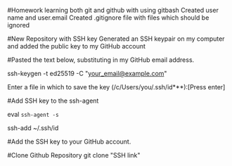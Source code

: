 #Homework learning both git and github with using gitbash
Created user name  and user.email 
Created .gitignore file with files which should be ignored  

#New Repository with SSH key
Generated an SSH keypair on my computer and added the public key to my GitHub account

#Pasted the text below, substituting in my GitHub email address.

ssh-keygen -t ed25519 -C "your_email@example.com"

Enter a file in which to save the key (/c/Users/you/.ssh/id***):[Press enter]

#Add SSH key to the ssh-agent

eval `ssh-agent -s`

ssh-add ~/.ssh/id

#Add the SSH key to your GitHub account.

#Clone Github Repository 
git clone "SSH link"